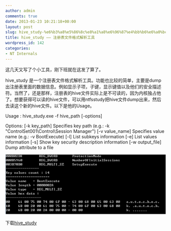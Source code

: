 ```yaml
---
author: admin
comments: true
date: 2013-01-23 10:21:18+00:00
layout: post
slug: hive_study-%e6%b3%a8%e5%86%8c%e8%a1%a8%e6%96%87%e4%bb%b6%e6%a0%bc%e5%bc%8f%e8%a7%a3%e6%9e%90%e5%b7%a5%e5%85%b7
title: hive_study —— 注册表文件格式解析工具
wordpress_id: 142
categories:
- NT Internals
---
```


这几天又写了个小工具，刚下班就在这发了算了。

hive_study 是一个注册表文件格式解析工具。功能也比较的简单，主要是dump出注册表里面的数据信息。例如显示子项，子键，显示键值以及他们的安全描述符。当然了，还是那样，注册表的hive文件实际上是不可读的，因为内核独占他了。想要获得可以读的hive文件，可以用ntfsstudy把hive文件dump出来，然后去读这个新的hive文件。以下是他的Usage。

Usage : hive_study.exe -f hive_path [-options]

Options:
[-k key_path] Specifies key path (e.g.: -k "ControlSet001\Control\Session Manager")
[-v value_name] Specifies value name (e.g.: -v BootExecute)
[-l] List subkeys information
[-e] List values information
[-s] Show key security description information
[-w output_file] Dump attribute to a file

[![20130123181723](/uploads/2013/01/20130123181723.png)](/uploads/2013/01/20130123181723.png)



下载[hive_study](/uploads/2013/01/hive_study.zip)
